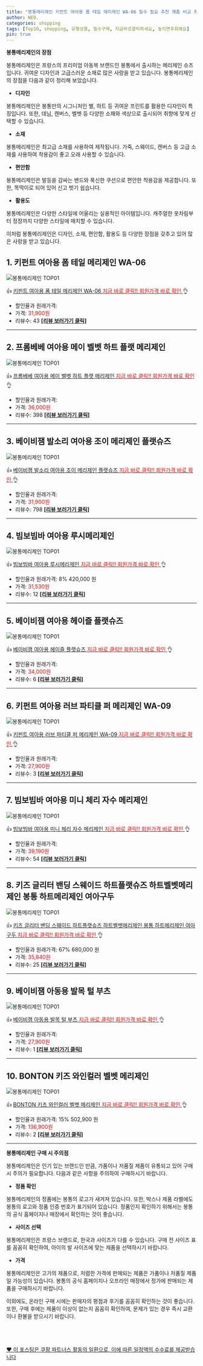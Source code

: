 ```yaml
---
title: "봉통메리제인 키펀트 여아용 폼 테일 메리제인 WA-06 필수 필요 추천 제품 비교 최저 가격 비교 장점 구매 후기 구매평"
author: NEO.
categories: shopping
tags: [Top10, shopping, 유행상품, 필수구매, 지금바로클릭하세요, 놓치면후회해요]
pin: true
---
```

**봉통메리제인의 장점**

봉통메리제인은 프랑스의 프리미엄 아동복 브랜드인 봉통에서 출시하는 메리제인 슈즈입니다. 귀여운 디자인과 고급스러운 소재로 많은 사랑을 받고 있습니다. 봉통메리제인의 장점을 다음과 같이 정리해 보았습니다.

* **디자인**

봉통메리제인은 봉통만의 시그니처인 별, 하트 등 귀여운 프린트를 활용한 디자인이 특징입니다. 또한, 데님, 캔버스, 벨벳 등 다양한 소재와 색상으로 출시되어 취향에 맞게 선택할 수 있습니다.

* **소재**

봉통메리제인은 최고급 소재를 사용하여 제작됩니다. 가죽, 스웨이드, 캔버스 등 고급 소재를 사용하여 착용감이 좋고 오래 사용할 수 있습니다.

* **편안함**

봉통메리제인은 발등을 감싸는 밴드와 푹신한 쿠션으로 편안한 착용감을 제공합니다. 또한, 똑딱이로 되어 있어 신고 벗기 쉽습니다.

* **활용도**

봉통메리제인은 다양한 스타일에 어울리는 실용적인 아이템입니다. 캐주얼한 옷차림부터 정장까지 다양한 스타일에 매치할 수 있습니다.

이처럼 봉통메리제인은 디자인, 소재, 편안함, 활용도 등 다양한 장점을 갖추고 있어 많은 사랑을 받고 있습니다.

   

## 1. 키펀트 여아용 폼 테일 메리제인 WA-06

![봉통메리제인 TOP01](https://thumbnail8.coupangcdn.com/thumbnails/remote/490x490ex/image/retail/images/2023/10/16/14/4/40a423a9-47f6-4a84-bcaf-290244eaf0c4.jpg)


👍 [키펀트 여아용 폼 테일 메리제인 WA-06 <font color=red> 지금 바로 클릭!! 회원가격 바로 확인 </font> ](https://link.coupang.com/re/AFFSDP?lptag=AF3617701&subid=GithubCoopas&pageKey=7655820757&traceid=V0-153&itemId=20382358101&vendorItemId=87465579902) 👌 


- 할인율과 원래가격: 
- 가격: <span style='color:red'>31,900원</span>
- 리뷰수: 43  [**[리뷰 보러가기 클릭]**](https://link.coupang.com/re/AFFSDP?lptag=AF3617701&subid=GithubCoopas&pageKey=7655820757&traceid=V0-153&itemId=20382358101&vendorItemId=87465579902)

---


   

## 2. 프롬베베 여아용 메이 벨벳 하트 플랫 메리제인

![봉통메리제인 TOP01](https://thumbnail9.coupangcdn.com/thumbnails/remote/490x490ex/image/vendor_inventory/90ef/7a3520a22309bdeb1e8a3708079a80a273f5d646b18bf07a9fc8b72cff0d.png)


👍 [프롬베베 여아용 메이 벨벳 하트 플랫 메리제인 <font color=red> 지금 바로 클릭!! 회원가격 바로 확인 </font> ](https://link.coupang.com/re/AFFSDP?lptag=AF3617701&subid=GithubCoopas&pageKey=6812424436&traceid=V0-153&itemId=16120127122&vendorItemId=83888016927) 👌 


- 할인율과 원래가격: 
- 가격: <span style='color:red'>36,000원</span>
- 리뷰수: 398  [**[리뷰 보러가기 클릭]**](https://link.coupang.com/re/AFFSDP?lptag=AF3617701&subid=GithubCoopas&pageKey=6812424436&traceid=V0-153&itemId=16120127122&vendorItemId=83888016927)

---


   

## 3. 베이비잼 발소리 여아용 조이 메리제인 플랫슈즈

![봉통메리제인 TOP01](https://thumbnail10.coupangcdn.com/thumbnails/remote/490x490ex/image/retail/images/4476981352561790-400c3806-a18d-4d13-beb7-951daee4dda2.png)


👍 [베이비잼 발소리 여아용 조이 메리제인 플랫슈즈 <font color=red> 지금 바로 클릭!! 회원가격 바로 확인 </font> ](https://link.coupang.com/re/AFFSDP?lptag=AF3617701&subid=GithubCoopas&pageKey=6784543739&traceid=V0-153&itemId=15966573074&vendorItemId=83172765720) 👌 


- 할인율과 원래가격: 
- 가격: <span style='color:red'>31,900원</span>
- 리뷰수: 798  [**[리뷰 보러가기 클릭]**](https://link.coupang.com/re/AFFSDP?lptag=AF3617701&subid=GithubCoopas&pageKey=6784543739&traceid=V0-153&itemId=15966573074&vendorItemId=83172765720)

---


   

## 4. 빔보빔바 여아용 루시메리제인

![봉통메리제인 TOP01](https://thumbnail7.coupangcdn.com/thumbnails/remote/490x490ex/image/retail/images/2020/03/17/15/7/42209f4c-e682-45d7-88ac-04d1b47d1a89.jpg)


👍 [빔보빔바 여아용 루시메리제인 <font color=red> 지금 바로 클릭!! 회원가격 바로 확인 </font> ](https://link.coupang.com/re/AFFSDP?lptag=AF3617701&subid=GithubCoopas&pageKey=1366479687&traceid=V0-153&itemId=2398588396&vendorItemId=70393603726) 👌 


- 할인율과 원래가격: 8%  420,000   원
- 가격: <span style='color:red'>31,530원</span>
- 리뷰수: 12  [**[리뷰 보러가기 클릭]**](https://link.coupang.com/re/AFFSDP?lptag=AF3617701&subid=GithubCoopas&pageKey=1366479687&traceid=V0-153&itemId=2398588396&vendorItemId=70393603726)

---


   

## 5. 베이비잼 여아용 헤이즐 플랫슈즈

![봉통메리제인 TOP01](https://thumbnail7.coupangcdn.com/thumbnails/remote/490x490ex/image/retail/images/663228325424627-ddedaf66-7b45-4649-ab6a-5eb57fa2141c.jpg)


👍 [베이비잼 여아용 헤이즐 플랫슈즈 <font color=red> 지금 바로 클릭!! 회원가격 바로 확인 </font> ](https://link.coupang.com/re/AFFSDP?lptag=AF3617701&subid=GithubCoopas&pageKey=6733969105&traceid=V0-153&itemId=15699057131&vendorItemId=82913640829) 👌 


- 할인율과 원래가격: 
- 가격: <span style='color:red'>34,000원</span>
- 리뷰수: 6  [**[리뷰 보러가기 클릭]**](https://link.coupang.com/re/AFFSDP?lptag=AF3617701&subid=GithubCoopas&pageKey=6733969105&traceid=V0-153&itemId=15699057131&vendorItemId=82913640829)

---


   

## 6. 키펀트 여아용 러브 파티클 퍼 메리제인 WA-09

![봉통메리제인 TOP01](https://thumbnail6.coupangcdn.com/thumbnails/remote/490x490ex/image/retail/images/2023/10/16/14/1/505c8bb4-b111-47c2-8235-9a15f8df0f10.jpg)


👍 [키펀트 여아용 러브 파티클 퍼 메리제인 WA-09 <font color=red> 지금 바로 클릭!! 회원가격 바로 확인 </font> ](https://link.coupang.com/re/AFFSDP?lptag=AF3617701&subid=GithubCoopas&pageKey=7655889888&traceid=V0-153&itemId=20382359012&vendorItemId=87465580908) 👌 


- 할인율과 원래가격: 
- 가격: <span style='color:red'>27,900원</span>
- 리뷰수: 3  [**[리뷰 보러가기 클릭]**](https://link.coupang.com/re/AFFSDP?lptag=AF3617701&subid=GithubCoopas&pageKey=7655889888&traceid=V0-153&itemId=20382359012&vendorItemId=87465580908)

---


   

## 7. 빔보빔바 여아용 미니 체리 자수 메리제인

![봉통메리제인 TOP01](https://thumbnail7.coupangcdn.com/thumbnails/remote/490x490ex/image/retail/images/2023/09/25/10/0/697f3788-489b-4696-adc8-9987cac85b2d.jpg)


👍 [빔보빔바 여아용 미니 체리 자수 메리제인 <font color=red> 지금 바로 클릭!! 회원가격 바로 확인 </font> ](https://link.coupang.com/re/AFFSDP?lptag=AF3617701&subid=GithubCoopas&pageKey=7608716885&traceid=V0-153&itemId=20145939248&vendorItemId=87287159899) 👌 


- 할인율과 원래가격: 
- 가격: <span style='color:red'>39,190원</span>
- 리뷰수: 54  [**[리뷰 보러가기 클릭]**](https://link.coupang.com/re/AFFSDP?lptag=AF3617701&subid=GithubCoopas&pageKey=7608716885&traceid=V0-153&itemId=20145939248&vendorItemId=87287159899)

---


   

## 8. 키즈 글리터 밴딩 스웨이드 하트플랫슈즈 하트벨벳메리제인 봉통 하트메리제인 여아구두

![봉통메리제인 TOP01](https://thumbnail10.coupangcdn.com/thumbnails/remote/490x490ex/image/vendor_inventory/fba2/d0a6df81fb4b84e2196b54a2d1750c68739d690e1bf4cc52a219f819564b.png)


👍 [키즈 글리터 밴딩 스웨이드 하트플랫슈즈 하트벨벳메리제인 봉통 하트메리제인 여아구두 <font color=red> 지금 바로 클릭!! 회원가격 바로 확인 </font> ](https://link.coupang.com/re/AFFSDP?lptag=AF3617701&subid=GithubCoopas&pageKey=7466308881&traceid=V0-153&itemId=19472347888&vendorItemId=86582557039) 👌 


- 할인율과 원래가격: 67%  680,000   원
- 가격: <span style='color:red'>35,840원</span>
- 리뷰수: 25  [**[리뷰 보러가기 클릭]**](https://link.coupang.com/re/AFFSDP?lptag=AF3617701&subid=GithubCoopas&pageKey=7466308881&traceid=V0-153&itemId=19472347888&vendorItemId=86582557039)

---


   

## 9. 베이비잼 아동용 발목 털 부츠

![봉통메리제인 TOP01](https://thumbnail6.coupangcdn.com/thumbnails/remote/490x490ex/image/retail/images/5995176438463255-ac2ed41d-8a91-450d-b76e-588da5135765.jpg)


👍 [베이비잼 아동용 발목 털 부츠 <font color=red> 지금 바로 클릭!! 회원가격 바로 확인 </font> ](https://link.coupang.com/re/AFFSDP?lptag=AF3617701&subid=GithubCoopas&pageKey=6172332087&traceid=V0-153&itemId=12056910765&vendorItemId=79329049548) 👌 


- 할인율과 원래가격: 
- 가격: <span style='color:red'>27,900원</span>
- 리뷰수: 1  [**[리뷰 보러가기 클릭]**](https://link.coupang.com/re/AFFSDP?lptag=AF3617701&subid=GithubCoopas&pageKey=6172332087&traceid=V0-153&itemId=12056910765&vendorItemId=79329049548)

---


   

## 10. BONTON 키즈 와인컬러 벨벳 메리제인

![봉통메리제인 TOP01](https://thumbnail10.coupangcdn.com/thumbnails/remote/490x490ex/image/vendor_inventory/c9c0/5f08a2669cde0dffc218b711355e67b18b89876f38bfdfbe219076e81ce2.jpg)


👍 [BONTON 키즈 와인컬러 벨벳 메리제인 <font color=red> 지금 바로 클릭!! 회원가격 바로 확인 </font> ](https://link.coupang.com/re/AFFSDP?lptag=AF3617701&subid=GithubCoopas&pageKey=7186362303&traceid=V0-153&itemId=18134557131&vendorItemId=87097472241) 👌 


- 할인율과 원래가격: 15%  502,900   원
- 가격: <span style='color:red'>136,900원</span>
- 리뷰수: 2  [**[리뷰 보러가기 클릭]**](https://link.coupang.com/re/AFFSDP?lptag=AF3617701&subid=GithubCoopas&pageKey=7186362303&traceid=V0-153&itemId=18134557131&vendorItemId=87097472241)

---
**봉통메리제인 구매 시 주의점**

봉통메리제인은 인기 있는 브랜드인 만큼, 가품이나 저품질 제품이 유통되고 있어 구매 시 주의가 필요합니다. 다음과 같은 사항을 주의하여 구매하시기 바랍니다.

* **정품 확인**

봉통메리제인의 정품에는 봉통의 로고가 새겨져 있습니다. 또한, 박스나 제품 라벨에도 봉통의 로고와 정품 인증 번호가 표기되어 있습니다. 정품인지 확인하기 위해서는 봉통의 공식 홈페이지나 매장에서 확인하는 것이 좋습니다.

* **사이즈 선택**

봉통메리제인은 프랑스 브랜드로, 한국과 사이즈가 다를 수 있습니다. 구매 전 사이즈 표를 꼼꼼히 확인하여, 아이의 발 사이즈에 맞는 제품을 선택하시기 바랍니다.

* **가격**

봉통메리제인은 고가의 제품으로, 저렴한 가격에 판매되는 제품은 가품이나 저품질 제품일 가능성이 있습니다. 봉통의 공식 홈페이지나 오프라인 매장에서 정가에 판매되는 제품을 구매하시기 바랍니다.

이외에도, 온라인 구매 시에는 판매자의 평점과 후기를 꼼꼼히 확인하는 것이 좋습니다. 또한, 구매 후에는 제품이 이상이 없는지 꼼꼼히 확인하여, 문제가 있는 경우 즉시 교환이나 환불을 받으시기 바랍니다.<br><br><br><br><br> [ ❤  이 포스팅은 쿠팡 파트너스 활동의 일환으로, 이에 따른 일정액의 수수료를 제공받습니다](https://link.coupang.com/a/bcEFyh)